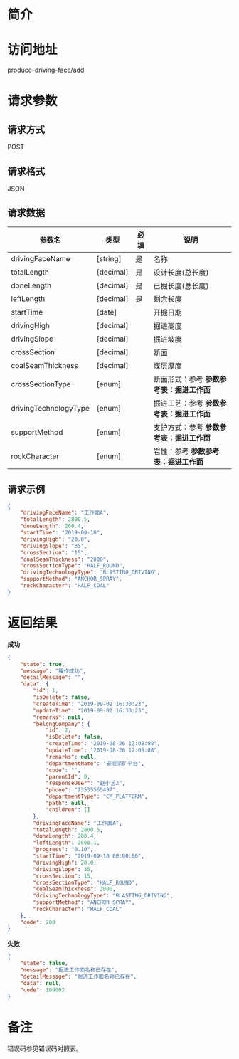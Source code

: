 # 简介

# 访问地址
produce-driving-face/add

# 请求参数

## 请求方式
POST

## 请求格式
JSON

## 请求数据
|参数名|类型|必填|说明|
|-|-|-|-|
|drivingFaceName|[string]|是|名称|
|totalLength|[decimal]|是|设计长度(总长度)|
|doneLength|[decimal]|是|已掘长度(总长度)|
|leftLength|[decimal]|是|剩余长度|
|startTime|[date]||开掘日期|
|drivingHigh|[decimal]||掘进高度|
|drivingSlope|[decimal]||掘进坡度|
|crossSection|[decimal]||断面|
|coalSeamThickness|[decimal]||煤层厚度|
|crossSectionType|[enum]||断面形式：参考 **参数参考表：掘进工作面**|
|drivingTechnologyType|[enum]||掘进工艺：参考 **参数参考表：掘进工作面**|
|supportMethod|[enum]||支护方式：参考 **参数参考表：掘进工作面**|
|rockCharacter|[enum]||岩性：参考 **参数参考表：掘进工作面**|

## 请求示例
```json
{
	"drivingFaceName": "工作面A",
	"totalLength": 2800.5,
	"doneLength": 200.4,
    "startTime": "2019-09-10",
    "drivingHigh": "20.0",
    "drivingSlope": "35",
    "crossSection": "15",
    "coalSeamThickness": "2000",
    "crossSectionType": "HALF_ROUND",
    "drivingTechnologyType": "BLASTING_DRIVING",
    "supportMethod": "ANCHOR_SPRAY",
    "rockCharacter": "HALF_COAL"
}
```

# 返回结果
**成功**
```json
{
    "state": true,
    "message": "操作成功",
    "detailMessage": "",
    "data": {
        "id": 1,
        "isDelete": false,
        "createTime": "2019-09-02 16:30:23",
        "updateTime": "2019-09-02 16:30:23",
        "remarks": null,
        "belongCompany": {
            "id": 2,
            "isDelete": false,
            "createTime": "2019-08-26 12:08:08",
            "updateTime": "2019-08-26 12:08:08",
            "remarks": null,
            "departmentName": "安顺采矿平台",
            "code": "",
            "parentId": 0,
            "responseUser": "赵小艺2",
            "phone": "13535565497",
            "departmentType": "CM_PLATFORM",
            "path": null,
            "children": []
        },
        "drivingFaceName": "工作面A",
        "totalLength": 2800.5,
        "doneLength": 200.4,
        "leftLength": 2600.1,
        "progress": "0.10",
        "startTime": "2019-09-10 00:00:00",
        "drivingHigh": 20.0,
        "drivingSlope": 35,
        "crossSection": 15,
        "crossSectionType": "HALF_ROUND",
        "coalSeamThickness": 2000,
        "drivingTechnologyType": "BLASTING_DRIVING",
        "supportMethod": "ANCHOR_SPRAY",
        "rockCharacter": "HALF_COAL"
    },
    "code": 200
}
```

**失败**
```json
{
    "state": false,
    "message": "掘进工作面名称已存在",
    "detailMessage": "掘进工作面名称已存在",
    "data": null,
    "code": 109002
}
```

# 备注
错误码参见错误码对照表。